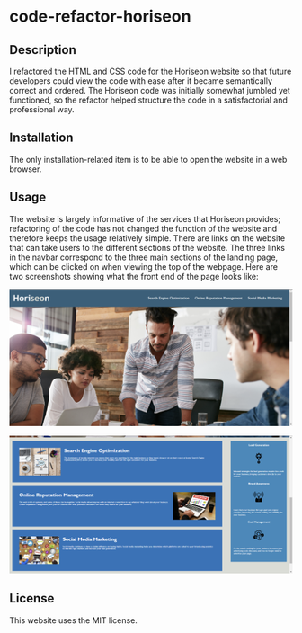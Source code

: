# code-refactor-horiseon

## Description

I refactored the HTML and CSS code for the Horiseon website so that future developers could view the code with ease after it became semantically correct and ordered. The Horiseon code was initially somewhat jumbled yet functioned, so the refactor helped structure the code in a satisfactorial and professional way.

## Installation

The only installation-related item is to be able to open the website in a web browser.

## Usage

The website is largely informative of the services that Horiseon provides; refactoring of the code has not changed the function of the website and therefore keeps the usage relatively simple. There are links on the website that can take users to the different sections of the website. The three links in the navbar correspond to the three main sections of the landing page, which can be clicked on when viewing the top of the webpage. Here are two screenshots showing what the front end of the page looks like:

![screenshot-1](assets/images/screenshot-1.png)

![screenshot-1](assets/images/screenshot-2.png)

## License

This website uses the MIT license.
